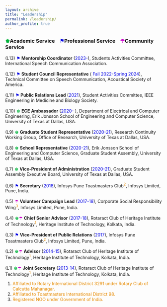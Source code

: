 ```yaml
---
layout: archive
title: "Leadership"
permalink: /leadership/
author_profile: true
---
```


### <span style="color: rgb(0, 179, 60);">&#9818;</span>Academic Service &nbsp;&nbsp; <span style="color: rgb(0, 0, 230);">&#9873;</span>Professional Service &nbsp;&nbsp; <span style="color: rgb(204, 0, 204);">&#9730;</span>Community Service 


(L13) <span style="color: rgb(0, 0, 230);">&#9873;</span> **Mentorship Coordinator** (<font color="#0000e6">2023-</font>), Students Activities Committee, International Speech Communication Association.<br>  
(L12) <span style="color: rgb(0, 0, 230);">&#9873;</span> **Student Council Representative** (<font color="#0000e6"> Fall 2022-Spring 2024</font>), Technical Committee on Speech Communication, Acoustical Society of America.<br>  
(L11) <span style="color: rgb(0, 0, 230);">&#9873;</span> **Public Relations Lead** (<font color="#0000e6">2021</font>), Student Activities Committee, IEEE Engineering in Medicine and Biology Society.<br>   
(L10) <span style="color: rgb(0, 179, 60);">&#9818;</span> **ECE Ambassador** (<font color="#0000e6">2020- </font>), Department of Electrical and Computer Engineering, Erik Jonsson School of Engineering and Computer Science, University of Texas at Dallas, USA.<br>  
(L9) <span style="color: rgb(0, 179, 60);">&#9818;</span> **Graduate Student Representative** (<font color="#0000e6">2020-21</font>), Research Continuity Working Group, Office of Research, University of Texas at Dallas, USA.<br>  
(L8) <span style="color: rgb(0, 179, 60);">&#9818;</span> **School Representative** (<font color="#0000e6">2020-21</font>), Erik Jonsson School of Engineering and Computer Science, Graduate Student Assembly, University of Texas at Dallas, USA.<br>  
(L7) <span style="color: rgb(0, 179, 60);">&#9818;</span> **Vice-President of Administration** (<font color="#0000e6">2020-21</font>), Graduate Student Assembly Executive Board, University of Texas at Dallas, USA.<br>  
(L6) <span style="color: rgb(0, 0, 230);">&#9873;</span> **Secretary** (<font color="#0000e6">2018</font>), Infosys Pune Toastmasters Club<sup><font color="#e68a00">2</font></sup>, Infosys Limited, Pune, India.<br>  
(L5) <span style="color: rgb(204, 0, 204);">&#9730;</span> **Volunteer Campaign Lead** (<font color="#0000e6">2017-18</font>), Corporate Social Responsibility Wing<sup><font color="#e68a00">3</font></sup>, Infosys Limited, Pune, India.<br>  
(L4) <span style="color: rgb(0, 179, 60);">&#9818;</span><span style="color: rgb(204, 0, 204);">&#9730;</span> **Chief Senior Advisor** (<font color="#0000e6">2017-18</font>), Rotaract Club of Heritage Institute of Technology<sup><font color="#e68a00">1</font></sup>, Heritage Institute of Technology, Kolkata, India.<br>  
(L3) <span style="color: rgb(0, 0, 230);">&#9873;</span> **Vice-President of Public Relations** (<font color="#0000e6">2017</font>), Infosys Pune Toastmasters Club<sup><font color="#e68a00">2</font></sup>, Infosys Limited, Pune, India.<br>  
(L2) <span style="color: rgb(0, 179, 60);">&#9818;</span><span style="color: rgb(204, 0, 204);">&#9730;</span> **Advisor** (<font color="#0000e6">2014-15</font>), Rotaract Club of Heritage Institute of Technology<sup><font color="#e68a00">1</font></sup>, Heritage Institute of Technology, Kolkata, India.<br>  
(L1) <span style="color: rgb(0, 179, 60);">&#9818;</span><span style="color: rgb(204, 0, 204);">&#9730;</span> **Joint Secretary** (<font color="#0000e6">2013-14</font>), Rotaract Club of Heritage Institute of Technology<sup><font color="#e68a00">1</font></sup>, Heritage Institute of Technology, Kolkata, India.<br>  



  1. <font color="#e68a00">Affiliated to Rotary International District 3291 under Rotary Club of Calcutta Mahanagar.</font>
  2. <font color="#e68a00">Affiliated to Toastmasters International District 98.</font>
  3. <font color="#e68a00">Registered NGO under Government of India.</font>
